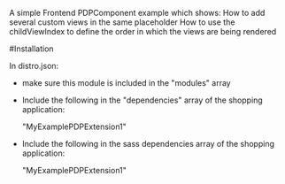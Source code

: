 A simple Frontend PDPComponent example which shows:
	How to add several custom views in the same placeholder
	How to use the childViewIndex to define the order in which the views are being rendered

#Installation

In distro.json:

 * make sure this module is included in the "modules" array

 * Include the following in the "dependencies" array of the shopping application: 

    "MyExamplePDPExtension1"
	
 * Include the following in the sass dependencies array of the shopping application: 

    "MyExamplePDPExtension1"